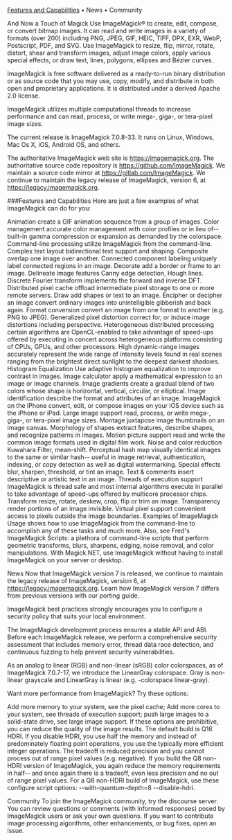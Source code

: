 [Features and Capabilities](#Features-and-Capabilities
) • News • Community

And Now a Touch of Magick Use ImageMagick® to create, edit, compose, or convert bitmap images. It can read and write images in a variety of formats (over 200) including PNG, JPEG, GIF, HEIC, TIFF, DPX, EXR, WebP, Postscript, PDF, and SVG. Use ImageMagick to resize, flip, mirror, rotate, distort, shear and transform images, adjust image colors, apply various special effects, or draw text, lines, polygons, ellipses and Bézier curves.

ImageMagick is free software delivered as a ready-to-run binary distribution or as source code that you may use, copy, modify, and distribute in both open and proprietary applications. It is distributed under a derived Apache 2.0 license.

ImageMagick utilizes multiple computational threads to increase performance and can read, process, or write mega-, giga-, or tera-pixel image sizes.

The current release is ImageMagick 7.0.8-33. It runs on Linux, Windows, Mac Os X, iOS, Android OS, and others.

The authoritative ImageMagick web site is https://imagemagick.org. The authoritative source code repository is https://github.com/ImageMagick. We maintain a source code mirror at https://gitlab.com/ImageMagick. We continue to maintain the legacy release of ImageMagick, version 6, at https://legacy.imagemagick.org.

###Features and Capabilities
Here are just a few examples of what ImageMagick can do for you:

Animation	create a GIF animation sequence from a group of images.
Color management	accurate color management with color profiles or in lieu of-- built-in gamma compression or expansion as demanded by the colorspace.
Command-line processing	utilize ImageMagick from the command-line.
Complex text layout	bidirectional text support and shaping.
Composite	overlap one image over another.
Connected component labeling	uniquely label connected regions in an image.
Decorate	add a border or frame to an image.
Delineate image features	Canny edge detection, Hough lines.
Discrete Fourier transform	implements the forward and inverse DFT.
Distributed pixel cache	offload intermediate pixel storage to one or more remote servers.
Draw	add shapes or text to an image.
Encipher or decipher an image	convert ordinary images into unintelligible gibberish and back again.
Format conversion	convert an image from one format to another (e.g. PNG to JPEG).
Generalized pixel distortion	correct for, or induce image distortions including perspective.
Heterogeneous distributed processing	certain algorithms are OpenCL-enabled to take advantage of speed-ups offered by executing in concert across heterogeneous platforms consisting of CPUs, GPUs, and other processors.
High dynamic-range images	accurately represent the wide range of intensity levels found in real scenes ranging from the brightest direct sunlight to the deepest darkest shadows.
Histogram Equalization	Use adaptive histogram equalization to improve contrast in images.
Image calculator	apply a mathematical expression to an image or image channels.
Image gradients	create a gradual blend of two colors whose shape is horizontal, vertical, circular, or elliptical.
Image identification	describe the format and attributes of an image.
ImageMagick on the iPhone	convert, edit, or compose images on your iOS device such as the iPhone or iPad.
Large image support	read, process, or write mega-, giga-, or tera-pixel image sizes.
Montage	juxtapose image thumbnails on an image canvas.
Morphology of shapes	extract features, describe shapes, and recognize patterns in images.
Motion picture support	read and write the common image formats used in digital film work.
Noise and color reduction	Kuwahara Filter, mean-shift.
Perceptual hash	map visually identical images to the same or similar hash-- useful in image retrieval, authentication, indexing, or copy detection as well as digital watermarking.
Special effects	blur, sharpen, threshold, or tint an image.
Text & comments	insert descriptive or artistic text in an image.
Threads of execution support	ImageMagick is thread safe and most internal algorithms execute in parallel to take advantage of speed-ups offered by multicore processor chips.
Transform	resize, rotate, deskew, crop, flip or trim an image.
Transparency	render portions of an image invisible.
Virtual pixel support	convenient access to pixels outside the image boundaries.
Examples of ImageMagick Usage shows how to use ImageMagick from the command-line to accomplish any of these tasks and much more. Also, see Fred's ImageMagick Scripts: a plethora of command-line scripts that perform geometric transforms, blurs, sharpens, edging, noise removal, and color manipulations. With Magick.NET, use ImageMagick without having to install ImageMagick on your server or desktop.

News
Now that ImageMagick version 7 is released, we continue to maintain the legacy release of ImageMagick, version 6, at https://legacy.imagemagick.org. Learn how ImageMagick version 7 differs from previous versions with our porting guide.

ImageMagick best practices strongly encourages you to configure a security policy that suits your local environment.

The ImageMagick development process ensures a stable API and ABI. Before each ImageMagick release, we perform a comprehensive security assessment that includes memory error, thread data race detection, and continuous fuzzing to help prevent security vulnerabilities.

As an analog to linear (RGB) and non-linear (sRGB) color colorspaces, as of ImageMagick 7.0.7-17, we introduce the LinearGray colorspace. Gray is non-linear grayscale and LinearGray is linear (e.g. -colorspace linear-gray).

Want more performance from ImageMagick? Try these options:

Add more memory to your system, see the pixel cache;
Add more cores to your system, see threads of execution support;
push large images to a solid-state drive, see large image support.
If these options are prohibitive, you can reduce the quality of the image results. The default build is Q16 HDRI. If you disable HDRI, you use half the memory and instead of predominately floating point operations, you use the typically more efficient integer operations. The tradeoff is reduced precision and you cannot process out of range pixel values (e.g. negative). If you build the Q8 non-HDRI version of ImageMagick, you again reduce the memory requirements in half-- and once again there is a tradeoff, even less precision and no out of range pixel values. For a Q8 non-HDRI build of ImageMagick, use these configure script options: --with-quantum-depth=8 --disable-hdri.

Community
To join the ImageMagick community, try the discourse server. You can review questions or comments (with informed responses) posed by ImageMagick users or ask your own questions. If you want to contribute image processing algorithms, other enhancements, or bug fixes, open an issue.
